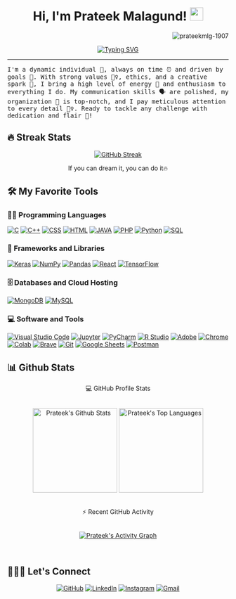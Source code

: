 <h1 align="center">
Hi, I'm Prateek Malagund!
  <img src="https://media.giphy.com/media/hvRJCLFzcasrR4ia7z/giphy.gif" width="30"></h1>
 <img src="https://komarev.com/ghpvc/?username=prateekmlg-1907&label=Profile%20Views&color=0e75b6&style=flat" align='right' alt="prateekmlg-1907" />

<br/>

<!-- Typing SVG by DenverCoder1 - https://github.com/DenverCoder1/readme-typing-svg -->
<p align="center">
  <a href="https://git.io/typing-svg"><img src="https://readme-typing-svg.demolab.com?font=Fira+Code&pause=1000&random=true&width=435&lines=Data+Science+Enthusiast.;Full+Stack+Developer.;Data%2C+Code%2C+Learn.+Repeat.;Exploring+data%2C+shaping+the+future.;Data+Whisperer%2C+Code+Maestro." alt="Typing SVG" /></a>
</p>
<hr/>
<samp>
I'm a dynamic individual 🌟, always on time ⏰ and driven by goals 🎯. With strong values 🙇‍♀️, ethics, and a creative spark 🎨, I bring a high level of energy 🚀 and enthusiasm to everything I do. My communication skills 🗣️ are polished, my organization 💼 is top-notch, and I pay meticulous attention to every detail 🕵️‍♀️. Ready to tackle any challenge with dedication and flair 💪!</samp>

## 🔥 Streak Stats

<!-- GitHub Readme Streak Stats - https://github.com/DenverCoder1/github-readme-streak-stats -->
<p align="center">
  <a href="https://git.io/streak-stats"><img src="https://streak-stats.demolab.com?user=prateekmlg-1907&theme=tokyonight-duo&date_format=M%20j%5B%2C%20Y%5D" alt="GitHub Streak" /></a>
  <p align="center"> If you can dream it, you can do it🔥 </p>
</p>

## 🛠️ My Favorite Tools

### 👨‍💻 Programming Languages

<p>
    <a href="https://github.com/search?q=user%3ADenverCoder1+is%3Arepo+language%3Ac"><img alt="C" src="https://img.shields.io/badge/C%20-%232370ED.svg?logo=c&logoColor=white"></a>
    <a href="https://github.com/search?q=user%3ADenverCoder1+is%3Arepo+language%3Acpp"><img alt="C++" src="https://img.shields.io/badge/C++%20-%2300599C.svg?logo=c%2B%2B&logoColor=white"></a>
    <a href="https://github.com/search?q=user%3ADenverCoder1+is%3Arepo+language%3Acss"><img alt="CSS" src="https://img.shields.io/badge/CSS%20-%231572B6.svg?logo=css3&logoColor=white"></a>
    <a href="https://github.com/search?q=user%3ADenverCoder1+is%3Arepo+language%3Ahtml"><img alt="HTML" src="https://img.shields.io/badge/HTML%20-%23E34F26.svg?logo=html5&logoColor=white"></a>
    <a href="https://github.com/search?q=user%3ADenverCoder1+is%3Arepo+language%3Ajava"><img alt="JAVA" src="https://img.shields.io/badge/Java-%23007396.svg?logo=java&logoColor=white"></a>
    <a href="https://github.com/search?q=user%3ADenverCoder1+is%3Arepo+language%3Aphp"><img alt="PHP" src="https://img.shields.io/badge/PHP-%23777BB4.svg?logo=php&logoColor=white"></a>
    <a href="https://github.com/search?q=user%3ADenverCoder1+is%3Arepo+language%3Apython"><img alt="Python" src="https://img.shields.io/badge/Python%20-%2314354C.svg?logo=python&logoColor=white"></a>
    <a href="https://github.com/search?q=user%3ADenverCoder1+is%3Arepo+language%3Asql"><img alt="SQL" src="https://img.shields.io/badge/SQL%20-%23025E8C.svg?logo=amazon-dynamodb&logoColor=white"></a>

### 🧰 Frameworks and Libraries

<p>
    <a href="#"><img alt="Keras" src="https://img.shields.io/badge/Keras%20-%23D00000.svg?logo=Keras&logoColor=white"></a>
    <a href="#"><img alt="NumPy" src="https://img.shields.io/badge/Numpy%20-%23013243.svg?logo=numpy&logoColor=white"></a>
    <a href="#"><img alt="Pandas" src="https://img.shields.io/badge/Pandas%20-%23150458.svg?logo=pandas&logoColor=white"></a>
    <a href="#"><img alt="React" src="https://img.shields.io/badge/React%20-%2320232a.svg?logo=react&logoColor=%2361DAFB"></a>
    <a href="#"><img alt="TensorFlow" src="https://img.shields.io/badge/TensorFlow%20-%23FF6F00.svg?logo=TensorFlow&logoColor=white"></a>
  
</p>

### 🗄️ Databases and Cloud Hosting

<p>
<!--     <a href="#"><img alt="GitHub Pages" src="https://img.shields.io/badge/GitHub%20Pages-%23327FC7.svg?logo=github&logoColor=white"></a>
    <a href="#"><img alt="Heroku" src="https://img.shields.io/badge/Heroku%20-%23430098.svg?logo=heroku&logoColor=white"></a> -->
    <a href="#"><img alt="MongoDB" src ="https://img.shields.io/badge/MongoDB-%234ea94b.svg?logo=mongodb&logoColor=white"></a>
    <a href="#"><img alt="MySQL" src="https://img.shields.io/badge/MySQL-%2300f.svg?logo=mysql&logoColor=white"></a>
<!--     <a href="#"><img alt="Firebase" src ="https://img.shields.io/badge/Firebase-%23316192.svg?logo=firebase&logoColor=white"></a> -->
</p>

### 💻 Software and Tools

<p>
    <a href="#"><img alt="Visual Studio Code" src="https://img.shields.io/badge/Visual%20Studio%20Code-0078d7.svg?logo=visual-studio-code&logoColor=white"></a>
    <a href="#"><img alt="Jupyter" src="https://img.shields.io/badge/Jupyter%20-%23F37626.svg?logo=Jupyter&logoColor=white"></a>
    <a href="#"><img alt="PyCharm" src="https://img.shields.io/badge/PyCharm-3776AB.svg?logo=pycharm&logoColor=white"></a>
    <a href="#"><img alt="R Studio" src="https://img.shields.io/badge/R%20Studio-75AADB.svg?logo=rstudio&logoColor=white)"></a>
    <a href="#"><img alt="Adobe" src="https://img.shields.io/badge/Adobe%20-%23FF0000.svg?logo=adobe&logoColor=white"></a>
    <a href="#"><img alt="Chrome" src="https://img.shields.io/badge/Chrome-3DDC84?logo=google-chrome&logoColor=white"></a>
    <a href="#"><img alt="Colab" src="https://img.shields.io/badge/Colab-00b56a.svg?logo=google-colab&logoColor=white"></a>
    <a href="#"><img alt="Brave" src="https://img.shields.io/badge/-Brave-FB542B?logo=brave&logoColor=white"></a>
    <a href="#"><img alt="Git" src="https://img.shields.io/badge/Git%20-%23F05033.svg?logo=git&logoColor=white"></a>
    <a href="#"><img alt="Google Sheets" src="https://img.shields.io/badge/Google%20Sheets%20-%2334A853.svg?logo=google%20sheets&logoColor=white"></a>
    <a href="#"><img alt="Postman" src="https://img.shields.io/badge/Postman-FF6C37?logo=postman&logoColor=white"></a>
    
  
</p>

## 📊 Github Stats

<!-- https://github.com/anuraghazra/github-readme-stats -->

  <summary align="center" >💻 GitHub Profile Stats</summary>
  <br/>
  <p align="center">
    <a href="https://github.com/anuraghazra/github-readme-stats"><img alt="Prateek's Github Stats" src="https://github-readme-stats.vercel.app/api?username=prateekmlg-1907&show_icons=true&count_private=true&theme=nightowl&hide_border=true&bg_color=1F222E&title_color=F85D7F&icon_color=F8D866" height="192px"/></a>
  <a href="https://github.com/anuraghazra/github-readme-stats"><img alt="Prateek's Top Languages" src="https://github-readme-stats.vercel.app/api/top-langs/?username=prateekmlg-1907&langs_count=8&layout=compact&theme=nightowl&hide_border=true&bg_color=1F222E&title_color=F85D7F&icon_color=F8D866" height="192px"/></a>
  </p>
    <br/>


<!-- https://github.com/ashutosh00710/github-readme-activity-graph -->

  <summary align="center">⚡ Recent GitHub Activity</summary>
  <br/>
  <p align="center">
   <a href="https://github.com/ashutosh00710/github-readme-activity-graph"><img alt="Prateek's Activity Graph" src="https://github-readme-activity-graph.vercel.app/graph?username=prateekmlg-1907&bg_color=1F222E&color=F8D866&line=F85D7F&point=FFFFFF&hide_border=true" /></a>
  </p>
    <br/>


<!-- https://github.com/sisodiya2421 -->

## 🙋🏼‍♂️ Let's Connect

<p align="center">
	<!--<a href="https://yashitanamdeo.github.io/" target="_blank"><img src="https://img.icons8.com/bubbles/50/000000/web.png" alt="Portfolio"/></a>-->
	<a href="https://github.com/prateekmlg-1907" target="_blank"><img src="https://img.icons8.com/bubbles/50/000000/github.png" alt="GitHub"/></a>
	<a href="https://www.linkedin.com/in/prateek-malagund-702027222/" target="_blank"><img src="https://img.icons8.com/bubbles/50/000000/linkedin.png" alt="LinkedIn"/></a>
<!-- 	<a href="https://www.facebook.com/yashitanamdeo/" target="_blank"><img src="https://img.icons8.com/bubbles/50/000000/facebook-new.png" alt="Facebook"/></a> -->
	<a href="https://www.instagram.com/prateekmalagund/" target="_blank"><img src="https://img.icons8.com/bubbles/50/000000/instagram.png" alt="Instagram"/></a>
	<a href="mailto:prateekmalagund@gmail.com" target="_blank"><img src="https://img.icons8.com/bubbles/50/000000/gmail.png" alt="Gmail"/></a>
</p>

<!--[![@yashitanamdeo's Holopin board](https://holopin.me/yashitanamdeo)](https://holopin.io/@yashitanamdeo)-->
